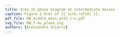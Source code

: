 ```yaml
---
title: $\mu_I$ phase diagram at intermediate masses
caption: Figure 2.9(e) of {{ site.ref[0] }}.
pdf_file: RW_middle_mass_with_c-o.pdf
svg_file: RW_T-mu_plane.svg
authors: [Alessandro Sciarra]
---
```

